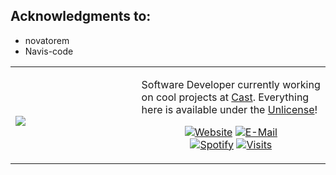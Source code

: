 ## Acknowledgments to:
- novatorem
- Navis-code

<table width="100%"> 
  <tr>
  <td width="40%">
      
&nbsp; <br> 
<img src="https://upload.wikimedia.org/wikipedia/commons/thumb/2/26/Spotify_logo_with_text.svg/1920px-Spotify_logo_with_text.svg.png"/>

  </td>
  <td width="60%">

Software Developer currently working on cool projects at [Cast](https://blacktrax.cast-soft.com/showcase/). Everything here is available under the [Unlicense](https://choosealicense.com/licenses/unlicense/)!
<br><p align="center">
  [![Website](https://img.shields.io/badge/website-dev-2a8?style=flat-square&logo=safari&logoColor=white)](https://novac.dev)
  [![E-Mail](https://img.shields.io/badge/email-reveal-369?style=flat-square&logo=gmail&logoColor=white)](https://mailhide.io/e/5ck1H)<br>
  [![Spotify](https://img.shields.io/badge/spotify-omni-1DB954?style=flat-square&logo=spotify&logoColor=white)](https://open.spotify.com/user/omnitenebris)
  [![Visits](https://badges.pufler.dev/visits/novatorem/novatorem?logo=GitHub&label=github%20visits&color=blue&logoColor=white&style=flat-square)](https://github.com/novatorem)
</p>
  </td>
  </table>

[//]: <> (The `&nbsp;` is to have Aphelion take up more space)
